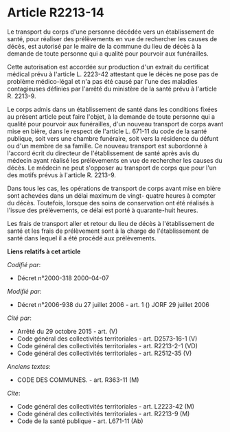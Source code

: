 # Article R2213-14

Le transport du corps d'une personne décédée vers un établissement de santé, pour réaliser des prélèvements en vue de
rechercher les causes de décès, est autorisé par le maire de la commune du lieu de décès à la demande de toute personne qui a
qualité pour pourvoir aux funérailles.

Cette autorisation est accordée sur production d'un extrait du certificat médical prévu à l'article L. 2223-42 attestant que
le décès ne pose pas de problème médico-légal et n'a pas été causé par l'une des maladies contagieuses définies par l'arrêté
du ministère de la santé prévu à l'article R. 2213-9.

Le corps admis dans un établissement de santé dans les conditions fixées au présent article peut faire l'objet, à la demande
de toute personne qui a qualité pour pourvoir aux funérailles, d'un nouveau transport de corps avant mise en bière, dans le
respect de l'article L. 671-11 du code de la santé publique, soit vers une chambre funéraire, soit vers la résidence du
défunt ou d'un membre de sa famille. Ce nouveau transport est subordonné à l'accord écrit du directeur de l'établissement de
santé après avis du médecin ayant réalisé les prélèvements en vue de rechercher les causes du décès. Le médecin ne peut
s'opposer au transport de corps que pour l'un des motifs prévus à l'article R. 2213-9.

Dans tous les cas, les opérations de transport de corps avant mise en bière sont achevées dans un délai maximum de vingt-
quatre heures à compter du décès. Toutefois, lorsque des soins de conservation ont été réalisés à l'issue des prélèvements,
ce délai est porté à quarante-huit heures.

Les frais de transport aller et retour du lieu de décès à l'établissement de santé et les frais de prélèvement sont à la
charge de l'établissement de santé dans lequel il a été procédé aux prélèvements.

**Liens relatifs à cet article**

_Codifié par_:

  - Décret n°2000-318 2000-04-07

_Modifié par_:

  - Décret n°2006-938 du 27 juillet 2006 - art. 1 () JORF 29 juillet 2006

_Cité par_:

  - Arrêté du 29 octobre 2015 - art. (V)
  - Code général des collectivités territoriales - art. D2573-16-1 (V)
  - Code général des collectivités territoriales - art. R2213-2-1 (VD)
  - Code général des collectivités territoriales - art. R2512-35 (V)

_Anciens textes_:

  - CODE DES COMMUNES. - art. R363-11 (M)

_Cite_:

  - Code général des collectivités territoriales - art. L2223-42 (M)
  - Code général des collectivités territoriales - art. R2213-9 (M)
  - Code de la santé publique - art. L671-11 (Ab)
